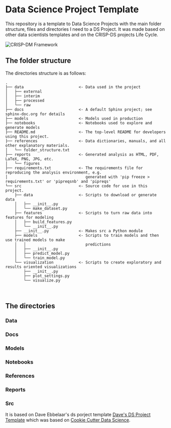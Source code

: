 # Data Science Project Template

This repository is a template to Data Science Projects with the main folder structure, files and directories I need to a DS Project. It was made based on other data scientists templates and on the CRISP-DS projects Life Cycle.

<img src="https://www.proglobalbusinesssolutions.com/wp-content/uploads/2017/12/data-mining.jpg" alt="CRISP-DM Framework"/>

<br>

## The folder structure
The directories structure is as follows:

```
.
├── data                        <- Data used in the project
│   ├── external
│   ├── interim
│   ├── processed
│   └── raw
├── docs                        <- A default Sphinx project; see sphinx-doc.org for details
├── models                      <- Models used in production
├── notebooks                   <- Notebooks used to explore and generate models
├── README.md                   <- The top-level README for developers using this project.
├── references                  <- Data dictionaries, manuals, and all other explanatory materials.
│   └── folder_structure.txt
├── reports                     <- Generated analysis as HTML, PDF, LaTeX, PNG, JPG, etc.
│   └── figures
├── requirements.txt            <- The requirements file for reproducing the analysis environment, e.g.
│                                  generated with 'pip freeze > requirements.txt' or 'pipreqsnb' and 'pipreqs'
└── src                         <- Source code for use in this project.
    ├── data                    <- Scripts to download or generate data
    │   ├── __init__.py
    │   └── make_dataset.py
    ├── features                <- Scripts to turn raw data into features for modeling
    │   ├── build_features.py
    │   └── __init__.py
    ├── __init__.py             <- Makes src a Python module
    ├── models                  <- Scripts to train models and then use trained models to make
    │   │                          predictions
    │   ├── __init__.py
    │   ├── predict_model.py
    │   └── train_model.py
    └── visualization           <- Scripts to create exploratory and results oriented visualizations
        ├── __init__.py
        ├── plot_settings.py
        └── visualize.py
```
<br>

## The directories
### Data

### Docs

### Models

### Notebooks

### References

### Reports

### Src




It is based on Dave Ebbelaar's ds porject template [Dave's DS Project Template](https://github.com/daveebbelaar/data-science-template) which was based on 
[Cookie Cutter Data Science](https://drivendata.github.io/cookiecutter-data-science/).

